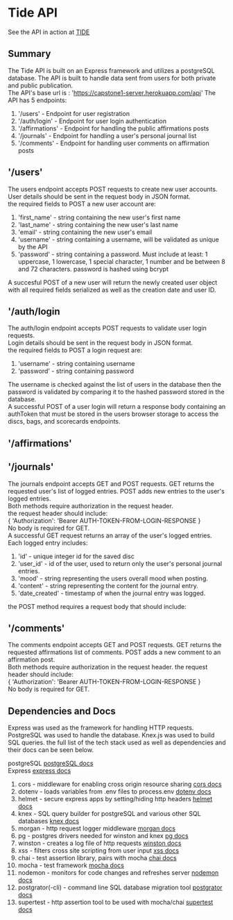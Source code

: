 # Tide API
See the API in action at [TIDE](https://tide-capstone.vercel.app/)

## Summary
The Tide API is built on an Express framework and utilizes a postgreSQL database. The API is built to handle data sent from users for both private and public publication. <br>
The API's base url is : 'https://capstone1-server.herokuapp.com/api'
The API has 5 endpoints:
1. '/users' - Endpoint for user registration
2. '/auth/login' - Endpoint for user login authentication
3. '/affirmations' - Endpoint for handling the public affirmations posts
4. '/journals' - Endpoint for handling a user's personal journal list
5. '/comments' - Endpoint for handling user comments on affirmation posts

## '/users'
The users endpoint accepts POST requests to create new user accounts.<br>
User details should be sent in the request body in JSON format.<br>
the required fields to POST a new user account are:
1. 'first_name' - string containing the new user's first name
2. 'last_name' - string containing the new user's last name
3. 'email' - string containing the new user's email
4. 'username' - string containing a username, will be validated as unique by the API
5. 'password' - string containing a password. Must include at least: 1 uppercase, 1 lowercase, 1 special character, 1 number and be between 8 and 72 characters. password is hashed using bcrypt

A succesful POST of a new user will return the newly created user object with all required fields serialized as well as the creation date and user ID.

## '/auth/login
The auth/login endpoint accepts POST requests to validate user login requests.<br>
Login details should be sent in the request body in JSON format.<br>
the required fields to POST a login request are:
1. 'username' - string containing username
2. 'password' - string containing password

The username is checked against the list of users in the database then the password is validated by comparing it to the hashed password stored in the database.<br>
A successful POST of a user login will return a response body containing an authToken that must be stored in the users browser storage to access the discs, bags, and scorecards endpoints.

## '/affirmations'


## '/journals'
The journals endpoint accepts GET and POST requests. GET returns the requested user's list of logged entries. POST adds new entries to the user's logged entries.<br>
Both methods require authorization in the request header.<br>
the request header should include:<br>
{ 'Authorization': 'Bearer AUTH-TOKEN-FROM-LOGIN-RESPONSE }<br>
No body is required for GET.<br>
A successful GET request returns an array of the user's logged entries. Each logged entry includes:
1. 'id' - unique integer id for the saved disc
2. 'user_id' - id of the user, used to return only the user's personal journal entries.
3. 'mood' - string representing the users overall mood when posting.
4. 'content' - string representing the content for the journal entry.
5. 'date_created' - timestamp of when the journal entry was logged.

the POST method requires a request body that should include:

## '/comments'
The comments endpoint accepts GET and POST requests. GET returns the requested affirmations list of comments. POST adds a new comment to an affirmation post.<br>
Both methods require authorization in the request header.
the request header should include:<br>
{ 'Authorization': 'Bearer AUTH-TOKEN-FROM-LOGIN-RESPONSE }<br>
No body is required for GET.<br>

## Dependencies and Docs
Express was used as the framework for handling HTTP requests. PostgreSQL was used to handle the database. Knex.js was used to build SQL queries. the full list of the tech stack used as well as dependencies and their docs can be seen below.<br>

postgreSQL [postgreSQL docs](https://www.postgresql.org/docs/12/index.html)<br>
Express [express docs](https://expressjs.com/)


1. cors - middleware for enabling cross origin resource sharing [cors docs](https://www.npmjs.com/package/cors)
2. dotenv - loads variables from .env files to process.env [dotenv docs](https://www.npmjs.com/package/dotenv)
3. helmet - secure express apps by setting/hiding http headers [helmet docs](https://helmetjs.github.io/)
4. knex - SQL query builder for postgreSQL and various other SQL databases [knex docs](https://helmetjs.github.io/)
5. morgan - http request logger middleware [morgan docs](https://www.npmjs.com/package/morgan)
6. pg - postgres drivers needed for winston and knex [pg docs](https://www.npmjs.com/package/pg)
7. winston - creates a log file of http requests [winston docs](https://www.npmjs.com/package/winston)
8. xss - filters cross site scripting from user input [xss docs](https://www.npmjs.com/package/xss)
9. chai - test assertion library, pairs with mocha [chai docs](https://www.chaijs.com/)
10. mocha - test framework [mocha docs](https://mochajs.org/)
11. nodemon - monitors for code changes and refreshes server [nodemon docs](https://nodemon.io/)
12. postgrator(-cli) - command line SQL database migration tool [postgrator docs](https://www.npmjs.com/package/postgrator-cli?activeTab=readme)
13. supertest - http assertion tool to be used with mocha/chai [supertest docs](https://www.npmjs.com/package/supertest)
